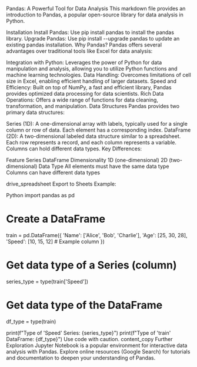 Pandas: A Powerful Tool for Data Analysis
This markdown file provides an introduction to Pandas, a popular open-source library for data analysis in Python.

Installation
Install Pandas: Use pip install pandas to install the pandas library.
Upgrade Pandas: Use pip install --upgrade pandas to update an existing pandas installation.
Why Pandas?
Pandas offers several advantages over traditional tools like Excel for data analysis:

Integration with Python: Leverages the power of Python for data manipulation and analysis, allowing you to utilize Python functions and machine learning technologies.
Data Handling: Overcomes limitations of cell size in Excel, enabling efficient handling of larger datasets.
Speed and Efficiency: Built on top of NumPy, a fast and efficient library, Pandas provides optimized data processing for data scientists.
Rich Data Operations: Offers a wide range of functions for data cleaning, transformation, and manipulation.
Data Structures
Pandas provides two primary data structures:

Series (1D): A one-dimensional array with labels, typically used for a single column or row of data. Each element has a corresponding index.
DataFrame (2D): A two-dimensional labeled data structure similar to a spreadsheet. Each row represents a record, and each column represents a variable. Columns can hold different data types.
Key Differences:

Feature	Series	DataFrame
Dimensionality	1D (one-dimensional)	2D (two-dimensional)
Data Type	All elements must have the same data type	Columns can have different data types

drive_spreadsheet
Export to Sheets
Example:

Python
import pandas as pd

# Create a DataFrame
train = pd.DataFrame({
    'Name': ['Alice', 'Bob', 'Charlie'],
    'Age': [25, 30, 28],
    'Speed': [10, 15, 12]  # Example column
})

# Get data type of a Series (column)
series_type = type(train['Speed'])

# Get data type of the DataFrame
df_type = type(train)

print(f"Type of 'Speed' Series: {series_type}")
print(f"Type of 'train' DataFrame: {df_type}")
Use code with caution.
content_copy
Further Exploration
Jupyter Notebook is a popular environment for interactive data analysis with Pandas. Explore online resources (Google Search) for tutorials and documentation to deepen your understanding of Pandas.